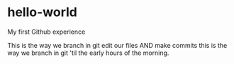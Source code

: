 # hello-world
My first Github experience

This is the way we branch in git
edit our files AND make commits
this is the way we branch in git 
'til the early hours of the morning. 
